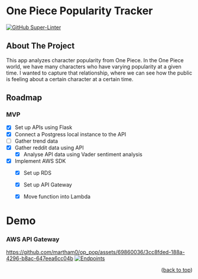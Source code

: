 # One Piece Popularity Tracker

[![GitHub Super-Linter](https://github.com/martham0/one-piece-api/actions/workflows/super-linter.yml/badge.svg)](https://github.com/marketplace/actions/super-linter)

<!-- ABOUT THE PROJECT -->
## About The Project
This app analyzes character popularity from One Piece. In the One Piece world, we have many characters who have varying popularity at a given time. I wanted to capture that relationship, where we can see how the public is feeling about a certain character at a certain time. 


<!-- ROADMAP -->
## Roadmap

### MVP
- [x] Set up APIs using Flask
- [x] Connect a Postgress local instance to the API
- [ ] Gather trend data 
- [x] Gather reddit data using API
    - [x] Analyse API data using Vader sentiment analysis
      
- [x] Implement AWS SDK
    - [x] Set up RDS
    - [x] Set up API Gateway
    - [x] Move function into Lambda


# Demo
### AWS API Gateway

https://github.com/martham0/op_pop/assets/69860036/3cc8fded-188a-4296-b8ac-647eea6cc04b
[![Endpoints](https://i9.ytimg.com/vi_webp/IWb_oIAs5N8/mqdefault.webp?v=6601d212&sqp=CJCmh7AG&rs=AOn4CLAdscqW-g1YXMQ7tgJjnqwIvmvMCw)](https://youtu.be/IWb_oIAs5N8)


<p align="right">(<a href="#readme-top">back to top</a>)</p>

